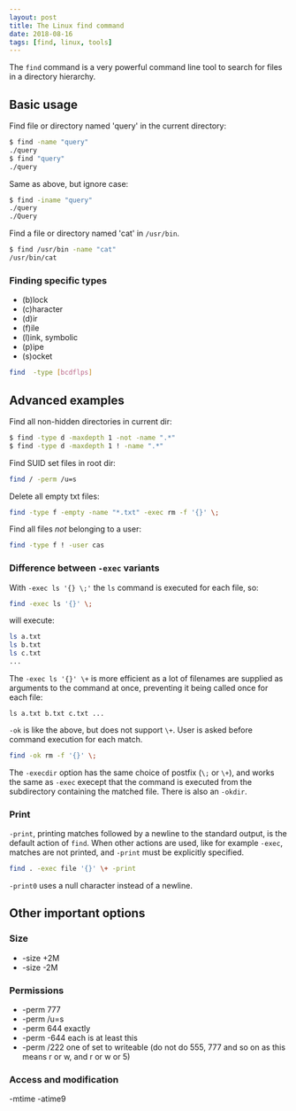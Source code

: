 ```yaml
---
layout: post
title: The Linux find command
date: 2018-08-16
tags: [find, linux, tools]
---
```


The `find` command is a very powerful command line tool to search for files in a directory hierarchy.

## Basic usage

Find file or directory named 'query' in the current directory:

```bash
$ find -name "query"
./query
$ find "query"
./query
```
Same as above, but ignore case:

```bash
$ find -iname "query"
./query
./Query
```
Find a file or directory named 'cat' in `/usr/bin`.

```bash
$ find /usr/bin -name "cat"
/usr/bin/cat
```

### Finding specific types

- (b)lock
- (c)haracter
- (d)ir
- (f)ile
- (l)ink, symbolic
- (p)ipe
- (s)ocket

```bash
find  -type [bcdflps]
```

## Advanced examples

Find all non-hidden directories in current dir:

```bash
$ find -type d -maxdepth 1 -not -name ".*"
$ find -type d -maxdepth 1 ! -name ".*"
```

Find SUID set files in root dir:

```bash
find / -perm /u=s
```

Delete all empty txt files:

```bash
find -type f -empty -name "*.txt" -exec rm -f '{}' \;
```

Find all files *not* belonging to a user:

```bash
find -type f ! -user cas
```

### Difference between `-exec` variants

With `-exec ls '{} \;'` the `ls` command is executed for each file, so:

```bash
find -exec ls '{}' \;
```

will execute:

```bash
ls a.txt
ls b.txt
ls c.txt
...
```

The `-exec ls '{}' \+` is more efficient as a lot of filenames are supplied as arguments to the command at once, preventing it being called once for each file:

```
ls a.txt b.txt c.txt ...
```

`-ok` is like the above, but does not support `\+`. User is asked before command execution for each match.

```bash
find -ok rm -f '{}' \;
```

The `-execdir` option has the same choice of postfix (`\;` or `\+`), and works the same as `-exec` execept that the command is executed from the subdirectory containing the matched file. There is also an `-okdir`.


### Print

`-print`, printing matches followed by a newline to the standard output, is the default action of `find`.
When other actions are used, like for example `-exec`, matches are not printed, and `-print` must be explicitly specified.

```bash
find . -exec file '{}' \+ -print
```


`-print0` uses a null character instead of a newline.


## Other important options

### Size

- -size +2M
- -size -2M

### Permissions

- -perm 777
- -perm /u=s
- -perm 644 exactly
- -perm -644 each is at least this
- -perm /222  one of set to writeable (do not do 555, 777 and so on as this means r or w, and r or w or 5)

### Access and modification

-mtime
-atime9


